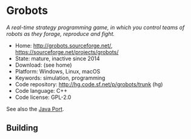 # Grobots

_A real-time strategy programming game, in which you control teams of robots as they forage, reproduce and fight._

- Home: http://grobots.sourceforge.net/, https://sourceforge.net/projects/grobots/
- State: mature, inactive since 2014 
- Download: (see home)
- Platform: Windows, Linux, macOS
- Keywords: simulation, programming
- Code repository: http://hg.code.sf.net/p/grobots/trunk (hg)
- Code language: C++
- Code license: GPL-2.0

See also the [Java Port](https://github.com/manofsteel76667/Grobots_Java).

## Building

